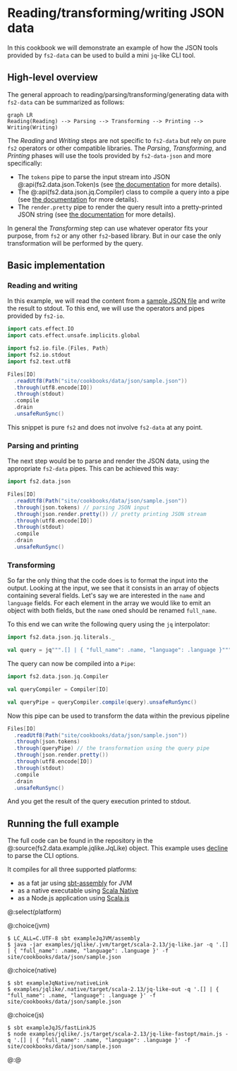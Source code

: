 # Reading/transforming/writing JSON data

In this cookbook we will demonstrate an example of how the JSON tools provided by `fs2-data` can be used to build a mini `jq`-like CLI tool.

## High-level overview

The general approach to reading/parsing/transforming/generating data with `fs2-data` can be summarized as follows:

```mermaid
graph LR
Reading(Reading) --> Parsing --> Transforming --> Printing --> Writing(Writing)
```

The _Reading_ and _Writing_ steps are not specific to `fs2-data` but rely on pure `fs2` operators or other compatible libraries. The _Parsing_, _Transforming_, and _Printing_ phases will use the tools provided by `fs2-data-json` and more specifically:

 - The `tokens` pipe to parse the input stream into JSON @:api(fs2.data.json.Token)s (see [the documentation][json-doc] for more details).
 - The @:api(fs2.data.json.jq.Compiler) class to compile a query into a pipe (see [the documentation][jq-doc] for more details).
 - The `render.pretty` pipe to render the query result into a pretty-printed JSON string (see [the documentation][render-doc] for more details).

In general the _Transforming_ step can use whatever operator fits your purpose, from `fs2` or any other `fs2`-based library. But in our case the only transformation will be performed by the query.

## Basic implementation

### Reading and writing

In this example, we will read the content from a [sample JSON file][data-json] and write the result to stdout.
To this end, we will use the operators and pipes provided by `fs2-io`.

```scala mdoc
import cats.effect.IO
import cats.effect.unsafe.implicits.global

import fs2.io.file.{Files, Path}
import fs2.io.stdout
import fs2.text.utf8

Files[IO]
  .readUtf8(Path("site/cookbooks/data/json/sample.json"))
  .through(utf8.encode[IO])
  .through(stdout)
  .compile
  .drain
  .unsafeRunSync()
```

This snippet is pure `fs2` and does not involve `fs2-data` at any point.

### Parsing and printing

The next step would be to parse and render the JSON data, using the appropriate `fs2-data` pipes. This can be achieved this way:

```scala mdoc
import fs2.data.json

Files[IO]
  .readUtf8(Path("site/cookbooks/data/json/sample.json"))
  .through(json.tokens) // parsing JSON input
  .through(json.render.pretty()) // pretty printing JSON stream
  .through(utf8.encode[IO])
  .through(stdout)
  .compile
  .drain
  .unsafeRunSync()
```

### Transforming

So far the only thing that the code does is to format the input into the output.
Looking at the input, we see that it consists in an array of objects containing several fields.
Let's say we are interested in the `name` and `language` fields.
For each element in the array we would like to emit an object with both fields, but the `name` oned should be renamed `full_name`.

To this end we can write the following query using the `jq` interpolator:

```scala mdoc
import fs2.data.json.jq.literals._

val query = jq""".[] | { "full_name": .name, "language": .language }"""
```

The query can now be compiled into a `Pipe`:

```scala mdoc
import fs2.data.json.jq.Compiler

val queryCompiler = Compiler[IO]

val queryPipe = queryCompiler.compile(query).unsafeRunSync()
```

Now this pipe can be used to transform the data within the previous pipeline

```scala mdoc
Files[IO]
  .readUtf8(Path("site/cookbooks/data/json/sample.json"))
  .through(json.tokens)
  .through(queryPipe) // the transformation using the query pipe
  .through(json.render.pretty())
  .through(utf8.encode[IO])
  .through(stdout)
  .compile
  .drain
  .unsafeRunSync()
```

And you get the result of the query execution printed to stdout.


## Running the full example

The full code can be found in the repository in the @:source(fs2.data.example.jqlike.JqLike) object.
This example uses [decline][decline] to parse the CLI options.

It compiles for all three supported platforms:

 - as a fat jar using [sbt-assembly] for JVM
 - as a native executable using [Scala Native][scala-native]
 - as a Node.js application using [Scala.js][scala-js]

@:select(platform)

@:choice(jvm)

```shell
$ LC_ALL=C.UTF-8 sbt exampleJqJVM/assembly
$ java -jar examples/jqlike/.jvm/target/scala-2.13/jq-like.jar -q '.[] | { "full_name": .name, "language": .language }' -f site/cookbooks/data/json/sample.json
```

@:choice(native)

```shell
$ sbt exampleJqNative/nativeLink
$ examples/jqlike/.native/target/scala-2.13/jq-like-out -q '.[] | { "full_name": .name, "language": .language }' -f site/cookbooks/data/json/sample.json
```

@:choice(js)

```shell
$ sbt exampleJqJS/fastLinkJS
$ node examples/jqlike/.js/target/scala-2.13/jq-like-fastopt/main.js -q '.[] | { "full_name": .name, "language": .language }' -f site/cookbooks/data/json/sample.json
```

@:@

[decline]: https://ben.kirw.in/decline/
[data-json]: data/json/sample.json
[json-doc]: ../documentation/json/index.md#json-parsing
[jq-doc]: ../documentation/json/jq.md#using-queries
[render-doc]: ../documentation/json/index.md#json-renderers
[sbt-assembly]: https://github.com/sbt/sbt-assembly
[scala-native]: https://scala-native.org/en/latest/
[scala-js]: https://www.scala-js.org
